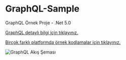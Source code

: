 # GraphQL-Sample
GraphQL Örnek Proje - .Net 5.0

[GraphQL detaylı bilgi için tıklayınız.](https://graphql.org/learn/ "GraphQL döküman")


[Birçok farklı platformda örnek kodlamalar için tıklayınız.](https://graphql.org/code/ "GraphQL farklı platformlar için örnek kodlar")


![GraphQL Akış Şeması](https://github.com/mustafadikyar/GraphQL-Sample/blob/master/images/graphql-schema.png)
